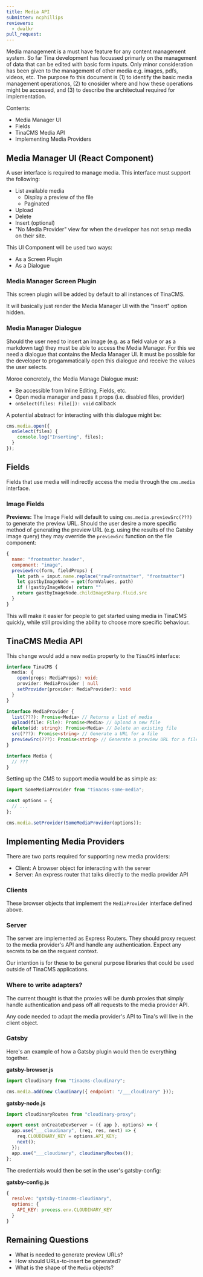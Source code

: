 ```yaml
---
title: Media API
submitter: ncphillips
reviewers:
  - dwalkr
pull_request:
---
```


Media management is a must have feature for any content management system. So far Tina development has focussed primarly on the management of data that can be edited with basic form inputs. Only minor consideration has been given to the management of other media e.g. images, pdfs, videos, etc. The purpose fo this document is (1) to identify the basic media management operationos, (2) to cnosider where and how these operations might be accessed, and (3) to describe the architectual required for implementation.

Contents:

- Media Manager UI
- Fields
- TinaCMS Media API
- Implementing Media Providers

## Media Manager UI (React Component)

A user interface is required to manage media. This interface must support the following:

- List available media
  - Display a preview of the file
  - Paginated
- Upload
- Delete
- Insert (optional)
- "No Media Provider" view for when the developer has not setup media on their site.

This UI Component will be used two ways:

- As a Screen Plugin
- As a Dialogue

### Media Manager Screen Plugin

This screen plugin will be added by default to all instances of TinaCMS.

It will basically just render the Media Manager UI with the "Insert" option hidden.

### Media Manager Dialogue

Should the user need to insert an image (e.g. as a field value or as a markdown tag) they must be able to access the Media Manager. For this we need a dialogue that contains the Media Manager UI. It must be possible for the developer to progammatically open this dialogue and receive the values the user selects.

Moroe concretely, the Media Manage Dialogue must:

- Be accessible from Inline Editing, Fields, etc.
- Open media manager and pass it props (i.e. disabled files, provider)
- `onSelect(files: File[]): void` callback

A potential abstract for interacting with this dialogue might be:

```ts
cms.media.open({
  onSelect(files) {
    console.log("Inserting", files);
  }
});
```

## Fields

Fields that use media will indirectly access the media through the `cms.media` interface.

### Image Fields

**Previews:** The Image Field will default to using `cms.media.previewSrc(???)` to generate the preview URL. Should the user desire a more specific method of generating the preview URL (e.g. using the results of the Gatsby image query) they may override the `previewSrc` function on the file component:

```js
{
  name: "frontmatter.header",
  component: "image",
  previewSrc(form, fieldProps) {
    let path = input.name.replace("rawFrontmatter", "frontmatter")
    let gastbyImageNode = get(formValues, path)
    if (!gastbyImageNode) return ""
    return gastbyImageNode.childImageSharp.fluid.src
  }
}
```

This will make it easier for people to get started using media in TinaCMS quickly, while still providing the ability to choose more specific behaviour.

## TinaCMS Media API

This change would add a new `media` property to the `TinaCMS` interface:

```ts
interface TinaCMS {
  media: {
    open(props: MediaProps): void;
    provider: MediaProvider | null
    setProvider(provider: MediaProvider): void
  }
}

interface MediaProvider {
  list(???): Promise<Media> // Returns a list of media
  upload(file: File): Promise<Media> // Upload a new file
  delete(id: string): Promise<Media> // Delete an existing file
  src(???): Promise<string> // Generate a URL for a file
  previewSrc(???): Promise<string> // Generate a preview URL for a file
}

interface Media {
  // ???
}
```

Setting up the CMS to support media would be as simple as:

```js
import SomeMediaProvider from "tinacms-some-media";

const options = {
  // ...
};

cms.media.setProvider(SomeMediaProvider(options));
```

## Implementing Media Providers

There are two parts required for supporting new media providers:

- Client: A browser object for interacting with the server
- Server: An express router that talks directly to the media provider API

### Clients

These browser objects that implement the `MediaProvider` interface defined above.

### Server

The server are implemented as Express Routers. They should proxy request to the media provider's API and handle any authentication. Expect any secrets to be on the request context.

Our intention is for these to be general purpose libraries that could be used outside of TinaCMS applications.

### Where to write adapters?

The current thought is that the proxies will be dumb proxies that simply handle authentication and pass off all requests to the media provider API.

Any code needed to adapt the media provider's API to Tina's will live in the client object.

### Gatsby

Here's an example of how a Gatsby plugin would then tie everything together.

**gatsby-browser.js**

```js
import Cloudinary from "tinacms-cloudinary";

cms.media.add(new Cloudinary({ endpoint: "/___cloudinary" }));
```

**gatsby-node.js**

```js
import cloudinaryRoutes from "cloudinary-proxy";

export const onCreateDevServer = ({ app }, options) => {
  app.use("___cloudinary", (req, res, next) => {
    req.CLOUDINARY_KEY = options.API_KEY;
    next();
  });
  app.use("___cloudinary", cloudinaryRoutes());
};
```

The credentials would then be set in the user's gatsby-config:

**gatsby-config.js**

```js
{
  resolve: "gatsby-tinacms-cloudinary",
  options: {
    API_KEY: process.env.CLOUDINARY_KEY
  }
}
```

## Remaining Questions

- What is needed to generate preview URLs?
- How should URLs-to-insert be generated?
- What is the shape of the `Media` objects?
